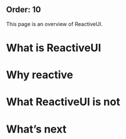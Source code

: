 Order: 10
---

This page is an overview of ReactiveUI. 

# What is ReactiveUI

# Why reactive
  
# What ReactiveUI is not

# What’s next
